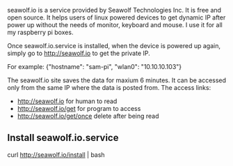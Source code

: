 seawolf.io is a service provided by Seawolf Technologies Inc. It is free and open source. It helps users of linux powered devices to get dynamic IP after power up without the needs of monitor, keyboard and mouse. I use it for all my raspberry pi boxes.

Once seawolf.io.service is installed, when the device is powered up again, simply go to http://seawolf.io to get the private IP.

For example: {"hostname": "sam-pi", "wlan0": "10.10.10.103"}

The seawolf.io site saves the data for maxium 6 minutes. It can be accessed only from the same IP where the data is posted from. The access links:

- http://seawolf.io       for human to read
- http://seawolf.io/get   for program to access
- http://seawolf.io/get/once  delete after being read

Install seawolf.io.service
--------------------------

curl http://seawolf.io/install | bash
